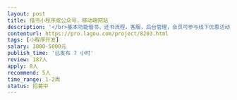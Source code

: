 ```yaml
---                
layout: post       
title: 借书小程序或公众号，移动端网站           
description: '</br>基本功能借书，还书流程，客服，后台管理，会员可参与线下优惠活动。</br>可网上下单，预约时间及线下借书点，取书，还书，也可快递上门。</br>会员分等级。</br>在公司预算及工期内可完成的，请留联系方式</br>'     
contenturl: https://pro.lagou.com/project/8203.html      
tags: [小程序开发]            
salary: 3000-5000元          
publish_time: '已发布 7 小时'         
review: 187人                   
apply: 8人                   
recommend: 5人                   
time_range: 1-2周              
status: 招募中                  
---                 
```

